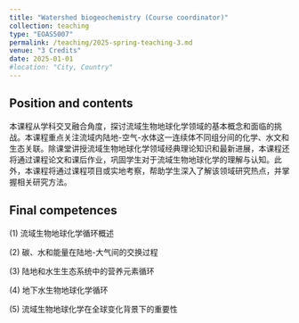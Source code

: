 ```yaml
---
title: "Watershed biogeochemistry (Course coordinator)"
collection: teaching
type: "EOAS5007"
permalink: /teaching/2025-spring-teaching-3.md
venue: "3 Credits"
date: 2025-01-01
#location: "City, Country"
---
```


Position and contents
------
本课程从学科交叉融合角度，探讨流域生物地球化学领域的基本概念和面临的挑战。本课程重点关注流域内陆地-空气-水体这一连续体不同组分间的化学、水文和生态关联。除课堂讲授流域生物地球化学领域经典理论知识和最新进展，本课程还将通过课程论文和课后作业，巩固学生对于流域生物地球化学的理解与认知。此外，本课程将通过课程项目或实地考察，帮助学生深入了解该领域研究热点，并掌握相关研究方法。

Final competences
------

(1) 流域生物地球化学循环概述

(2) 碳、水和能量在陆地-大气间的交换过程

(3) 陆地和水生生态系统中的营养元素循环

(4) 地下水生物地球化学循环

(5) 流域生物地球化学在全球变化背景下的重要性
